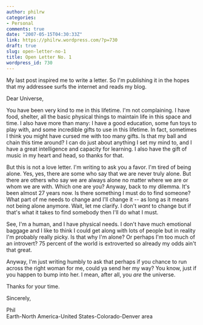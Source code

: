 ```yaml
---
author: philrw
categories:
- Personal
comments: true
date: "2007-05-15T04:30:33Z"
link: https://philrw.wordpress.com/?p=730
draft: true
slug: open-letter-no-1
title: Open Letter No. 1
wordpress_id: 730
---
```


My last post inspired me to write a letter. So I'm publishing it in the hopes that my addressee surfs the internet and reads my blog.

Dear Universe,

You have been very kind to me in this lifetime. I'm not complaining. I have food, shelter, all the basic physical things to maintain life in this space and time. I also have more than many: I have a good education, some fun toys to play with, and some incredible gifts to use in this lifetime. In fact, sometimes I think you might have cursed me with too many gifts. Is that my ball and chain this time around? I can do just about anything I set my mind to, and I have a great intelligence and capacity for learning. I also have the gift of music in my heart and head, so thanks for that.

But this is not a love letter. I'm writing to ask you a favor. I'm tired of being alone. Yes, yes, there are some who say that we are never truly alone. But there are others who say we are always alone no matter where we are or whom we are with. Which one are you? Anyway, back to my dilemma. It's been almost 27 years now. Is there something I must do to find someone? What part of me needs to change and I'll change it -- as long as it means not being alone anymore. Wait, let me clarify. I don't _want_ to change but if that's what it takes to find somebody then I'll do what I must.

See, I'm a human, and I have physical needs. I don't have much emotional baggage and I like to think I could get along with lots of people but in reality I'm probably really picky. Is that why I'm alone? Or perhaps I'm too much of an introvert? 75 percent of the world is extroverted so already my odds ain't that great.

Anyway, I'm just writing humbly to ask that perhaps if you chance to run across the right woman for me, could ya send her my way? You know, just if you happen to bump into her. I mean, after all, you _are_ the universe.

Thanks for your time.

Sincerely,

Phil  
Earth-North America-United States-Colorado-Denver area
